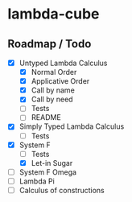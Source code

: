 # lambda-cube

## Roadmap / Todo

- [x] Untyped Lambda Calculus
  - [x] Normal Order
  - [x] Applicative Order
  - [x] Call by name
  - [x] Call by need
  - [ ] Tests
  - [ ] README
- [x] Simply Typed Lambda Calculus
  - [ ] Tests
- [x] System F
  - [ ] Tests
  - [x] Let-in Sugar
- [ ] System F Omega
- [ ] Lambda Pi
- [ ] Calculus of constructions
